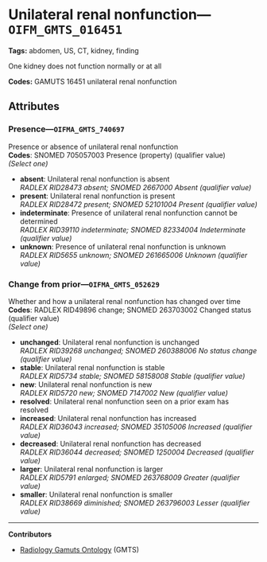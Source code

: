 # Unilateral renal nonfunction—`OIFM_GMTS_016451`

**Tags:** abdomen, US, CT, kidney, finding

One kidney does not function normally or at all

**Codes:** GAMUTS 16451 unilateral renal nonfunction

## Attributes

### Presence—`OIFMA_GMTS_740697`

Presence or absence of unilateral renal nonfunction  
**Codes**: SNOMED 705057003 Presence (property) (qualifier value)  
*(Select one)*

- **absent**: Unilateral renal nonfunction is absent  
_RADLEX RID28473 absent; SNOMED 2667000 Absent (qualifier value)_
- **present**: Unilateral renal nonfunction is present  
_RADLEX RID28472 present; SNOMED 52101004 Present (qualifier value)_
- **indeterminate**: Presence of unilateral renal nonfunction cannot be determined  
_RADLEX RID39110 indeterminate; SNOMED 82334004 Indeterminate (qualifier value)_
- **unknown**: Presence of unilateral renal nonfunction is unknown  
_RADLEX RID5655 unknown; SNOMED 261665006 Unknown (qualifier value)_

### Change from prior—`OIFMA_GMTS_052629`

Whether and how a unilateral renal nonfunction has changed over time  
**Codes**: RADLEX RID49896 change; SNOMED 263703002 Changed status (qualifier value)  
*(Select one)*

- **unchanged**: Unilateral renal nonfunction is unchanged  
_RADLEX RID39268 unchanged; SNOMED 260388006 No status change (qualifier value)_
- **stable**: Unilateral renal nonfunction is stable  
_RADLEX RID5734 stable; SNOMED 58158008 Stable (qualifier value)_
- **new**: Unilateral renal nonfunction is new  
_RADLEX RID5720 new; SNOMED 7147002 New (qualifier value)_
- **resolved**: Unilateral renal nonfunction seen on a prior exam has resolved  
- **increased**: Unilateral renal nonfunction has increased  
_RADLEX RID36043 increased; SNOMED 35105006 Increased (qualifier value)_
- **decreased**: Unilateral renal nonfunction has decreased  
_RADLEX RID36044 decreased; SNOMED 1250004 Decreased (qualifier value)_
- **larger**: Unilateral renal nonfunction is larger  
_RADLEX RID5791 enlarged; SNOMED 263768009 Greater (qualifier value)_
- **smaller**: Unilateral renal nonfunction is smaller  
_RADLEX RID38669 diminished; SNOMED 263796003 Lesser (qualifier value)_

---

**Contributors**

- [Radiology Gamuts Ontology](https://gamuts.net/) (GMTS)